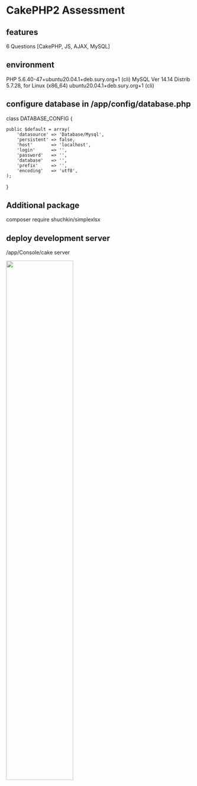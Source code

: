 # CakePHP2 Assessment

## features
6 Questions [CakePHP, JS, AJAX, MySQL]

## environment
PHP 5.6.40-47+ubuntu20.04.1+deb.sury.org+1 (cli)
MySQL Ver 14.14 Distrib 5.7.28, for Linux (x86_64)
ubuntu20.04.1+deb.sury.org+1 (cli)

## configure database in /app/config/database.php

class DATABASE_CONFIG {

	public $default = array(
		'datasource' => 'Database/Mysql',
		'persistent' => false,
		'host' 		 => 'localhost',
		'login'      => '',
		'password'   => '',
		'database'   => '',
		'prefix'     => '',
		'encoding'   => 'utf8',
	);
}

## Additional package
composer require shuchkin/simplexlsx

## deploy development server
/app/Console/cake server

<img src="../submission/screenshots/questions.PNG" width="60%">
